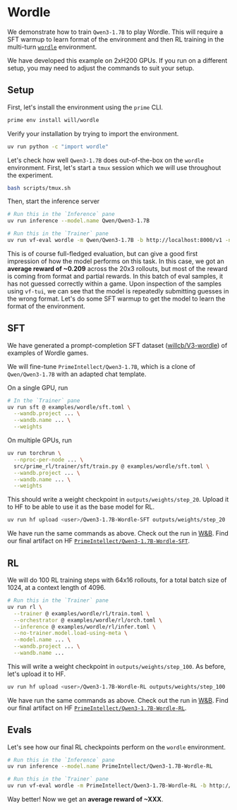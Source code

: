 # Wordle

We demonstrate how to train `Qwen3-1.7B` to play Wordle. This will require a SFT warmup to learn format of the environment and then RL training in the multi-turn [`wordle`](https://app.primeintellect.ai/dashboard/environments/primeintellect/wordle) environment.

We have developed this example on 2xH200 GPUs. If you run on a different setup, you may need to adjust the commands to suit your setup.

## Setup

First, let's install the environment using the `prime` CLI.

```bash
prime env install will/wordle
```

Verify your installation by trying to import the environment.

```bash
uv run python -c "import wordle"
```

Let's check how well `Qwen3-1.7B` does out-of-the-box on the `wordle` environment. First, let's start a `tmux` session which we will use throughout the experiment.

```bash
bash scripts/tmux.sh
```

Then, start the inference server

```bash
# Run this in the `Inference` pane
uv run inference --model.name Qwen/Qwen3-1.7B
```

```bash
# Run this in the `Trainer` pane
uv run vf-eval wordle -m Qwen/Qwen3-1.7B -b http://localhost:8000/v1 -n 20 --max-tokens 1024
```

This is of course full-fledged evaluation, but can give a good first impression of how the model performs on this task. In this case, we got an **average reward of ~0.209** across the 20x3 rollouts, but most of the reward is coming from format and partial rewards. In this batch of eval samples, it has not guessed correctly within a game. Upon inspection of the samples using `vf-tui`, we can see that the model is repeatedly submitting guesses in the wrong format. Let's do some SFT warmup to get the model to learn the format of the environment.

## SFT

We have generated a prompt-completion SFT dataset ([willcb/V3-wordle](https://huggingface.co/willcb/V3-wordle)) of examples of Wordle games.

We will fine-tune `PrimeIntellect/Qwen3-1.7B`, which is a clone of `Qwen/Qwen3-1.7B` with an adapted chat template. 

On a single GPU, run

```bash
# In the `Trainer` pane
uv run sft @ examples/wordle/sft.toml \
  --wandb.project ... \
  --wandb.name ... \
  --weights
```

On multiple GPUs, run

```bash
uv run torchrun \
  --nproc-per-node ... \
  src/prime_rl/trainer/sft/train.py @ examples/wordle/sft.toml \
  --wandb.project ... \
  --wandb.name ... \
  --weights
```

This should write a weight checkpoint in `outputs/weights/step_20`. Upload it to HF to be able to use it as the base model for RL.

```bash
uv run hf upload <user>/Qwen3-1.7B-Wordle-SFT outputs/weights/step_20
```

We have run the same commands as above. Check out the run in [W&B](https://wandb.ai/primeintellect/examples?nw=h8yesgpmst). Find our final artifact on HF [`PrimeIntellect/Qwen3-1.7B-Wordle-SFT`](https://huggingface.co/PrimeIntellect/Qwen3-1.7B-Wordle-SFT).

## RL

We will do 100 RL training steps with 64x16 rollouts, for a total batch size of 1024, at a context length of 4096.

```bash
# Run this in the `Trainer` pane
uv run rl \
  --trainer @ examples/wordle/rl/train.toml \
  --orchestrator @ examples/wordle/rl/orch.toml \
  --inference @ examples/wordle/rl/infer.toml \
  --no-trainer.model.load-using-meta \
  --model.name ... \
  --wandb.project ... \
  --wandb.name ...
```

This will write a weight checkpoint in `outputs/weights/step_100`. As before, let's upload it to HF.

```bash
uv run hf upload <user>/Qwen3-1.7B-Wordle-RL outputs/weights/step_100
```

We have run the same commands as above. Check out the run in [W&B](https://wandb.ai/primeintellect/examples?nw=2isof8knxo5). Find our final artifact on HF [`PrimeIntellect/Qwen3-1.7B-Wordle-RL`](https://huggingface.co/PrimeIntellect/Qwen3-1.7B-Wordle-RL).

## Evals

Let's see how our final RL checkpoints perform on the `wordle` environment.

```bash
# Run this in the `Inference` pane
uv run inference --model.name PrimeIntellect/Qwen3-1.7B-Wordle-RL
```

```bash
# Run this in the `Trainer` pane
uv run vf-eval wordle -m PrimeIntellect/Qwen3-1.7B-Wordle-RL -b http://localhost:8000/v1 -n 20 --max-tokens 1024
```

Way better! Now we get an **average reward of ~XXX**.